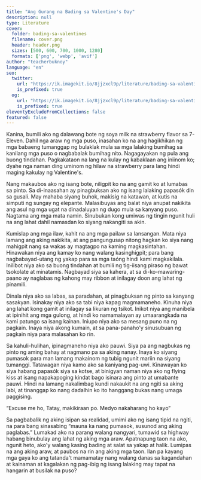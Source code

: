 ```yaml
---
title: "Ang Gurang na Bading sa Valentine's Day"
description: null
type: Literature
cover:
  folder: bading-sa-valentines
  filename: cover.png
  header: header.png
  sizes: [500, 600, 700, 1000, 1280]
  formats: ['png', 'webp', 'avif']
author: "teacherbuknoy"
language: "en"
seo:
  twitter:
    url: "https://ik.imagekit.io/8jjzxcl9p/literature/bading-sa-valentines/twitter.png"
    is_prefixed: true
  og:
    url: "https://ik.imagekit.io/8jjzxcl9p/literature/bading-sa-valentines/og.png"
    is_prefixed: true
eleventyExcludeFromCollections: false
featured: false
---
```


Kanina, bumili ako ng dalawang bote ng soya milk na strawberry flavor sa 7-Eleven. Dahil nga araw ng mga puso, inasahan ko na ang hagikhikan ng mga babaeng tumanggap ng bulaklak mula sa mga lalaking bumihag sa kanilang mga puso o nagbabalak bumihag nito. Nagagayakan ng pula ang buong tindahan. Pagkakataon na lang na kulay ng kabaklaan ang iniinom ko; dyahe nga naman ding uminom ng hilaw na strawberry para lang hindi maging kakulay ng Valentine's.

Nang makaubos ako ng isang bote, niligpit ko na ang gamit ko at lumabas sa pinto. Sa di-inaasahan ay pinagbuksan ako ng isang lalaking papasók din sa gusali. May mahaba siyang buhok, makisig na katawan, at kutis na simputi ng sungay ng elepante. Malasibuyas ang balat niya anupat nakikita ang asul ng mga ugat na dinadaluyan ng dugo mula sa kanyang puso. Nagtama ang mga mata namin. Sinubukan kong umiwas ng tingin ngunit huli na ang lahat dahil namasdan ko siyang nakangiti sa akin.

Kumislap ang mga ilaw, kahit na ang mga pailaw sa lansangan. Mata niya lamang ang aking nakikita, at ang pangungusap nitong hagkan ko siya nang mahigpit nang sa wakas ay magtagpo na kaming magkasintahan. Hinawakan niya ang kamay ko nang walang kasinghigpit; para bang nagbabayad-utang ng yakap para sa mga taóng hindi kami magkakilala. Inilibot niya ako sa buong tindahan at bumili ng tig-iisang piraso ng bawat tsokolate at minatamis. Nagbayad siya sa kahera, at sa di-ko-mawaring-paano ay naglabas ng kahong may ribbon at inilagay doon ang lahat ng pinamili.

Dinala niya ako sa labas, sa paradahan, at pinagbuksan ng pinto sa kanyang sasakyan. Isinakay niya ako sa tabi niya kapag magmamaneho. Kinuha niya ang lahat kong gamit at inilagay sa likuran ng tsikot. Inikot niya ang manibela at ipinihit ang mga gulong, at hindi ko namamalayan ay umaarangkada na kami patungo sa isang kainan. Iniupo niya ako sa mesang puno na ng pagkain. Inaya niya akong kumain, at sa pana-panaho'y sinusubuan ng pagkain niya para malasahan ko rin.

Sa kahuli-hulihan, ipinagmaneho niya ako pauwi. Siya pa ang nagbukas ng pinto ng aming bahay at nagmano pa sa aking nanay. Inaya ko siyang pumasok para man lamang makainom ng tubig ngunit mariin na siyang tumanggi. Tatawagan niya kamo ako sa kaniyang pag-uwi. Kinawayan ko siya habang papasók siya sa kotse, at binigyan naman niya ako ng flying kiss at isang napakapoging kindat bago isinara ang pinto at umabante pauwi. Hindi na lamang nakalimbag kundi nakaukit na ang ngiti sa aking labi, at tinanggap ko nang dadalhin ko ito hanggang bukas nang umaga paggising.

“Excuse me ho, Tatay, makikiraan po. Medyo nakaharang ho kayo”

Sa pagbabalik ng aking isipan sa realidad, umimi ako ng isang tipid na ngiti, na para bang sinasabing “mauna ka nang pumasok, susunod ang aking paglabas.” Lumakad ako na parang walang nangyari, tumawid sa highway habang binubulay ang lahat ng aking mga araw. Apatnapung taon na ako, ngunit heto, ako'y walang kasing bading at salat sa yakap at halik. Lumipas na ang aking araw, at paubos na rin ang aking mga taon. Ilan pa kayang mga gaya ko ang tatanda't mamamatay nang walang danas sa kagandahan at kainaman at kagalakan ng pag-ibig ng isang lalaking may tapat na hangarin at busilak na puso?